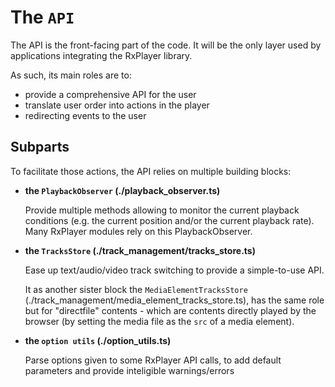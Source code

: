 # The `API` ####################################################################

The API is the front-facing part of the code.
It will be the only layer used by applications integrating the RxPlayer library.

As such, its main roles are to:
  - provide a comprehensive API for the user
  - translate user order into actions in the player
  - redirecting events to the user


## Subparts ####################################################################

To facilitate those actions, the API relies on multiple building blocks:

  - __the `PlaybackObserver` (./playback_observer.ts)__

    Provide multiple methods allowing to monitor the current playback conditions
    (e.g. the current position and/or the current playback rate).
    Many RxPlayer modules rely on this PlaybackObserver.


  - __the `TracksStore` (./track_management/tracks_store.ts)__

    Ease up text/audio/video track switching to provide a simple-to-use API.

    It as another sister block the `MediaElementTracksStore`
    (./track_management/media_element_tracks_store.ts), has the same role but
    for "directfile" contents - which are contents directly played by the
    browser (by setting the media file as the `src` of a media element).


  - __the `option utils` (./option_utils.ts)__

    Parse options given to some RxPlayer API calls, to add default parameters
    and provide inteligible warnings/errors
